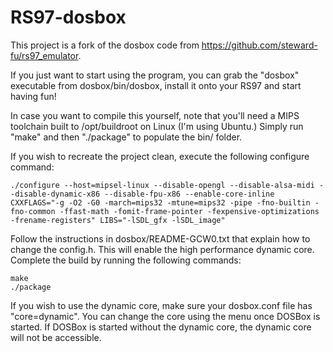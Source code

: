 # RS97-dosbox

This project is a fork of the dosbox code from https://github.com/steward-fu/rs97_emulator.

If you just want to start using the program, you can grab the "dosbox" executable from dosbox/bin/dosbox, install it onto your RS97 and start having fun!

In case you want to compile this yourself, note that you'll need a MIPS toolchain built to /opt/buildroot on Linux (I'm using Ubuntu.) Simply run "make" and then "./package" to populate the bin/ folder. 

If you wish to recreate the project clean, execute the following configure command:
```
./configure --host=mipsel-linux --disable-opengl --disable-alsa-midi --disable-dynamic-x86 --disable-fpu-x86 --enable-core-inline CXXFLAGS="-g -O2 -G0 -march=mips32 -mtune=mips32 -pipe -fno-builtin -fno-common -ffast-math -fomit-frame-pointer -fexpensive-optimizations -frename-registers" LIBS="-lSDL_gfx -lSDL_image" 
```
Follow the instructions in dosbox/README-GCW0.txt that explain how to change the config.h. This will enable the high performance dynamic core. Complete the build by running the following commands:

```
make
./package
```
If you wish to use the dynamic core, make sure your dosbox.conf file has "core=dynamic". You can change the core using the menu once DOSBox is started. If DOSBox is started without the dynamic core, the dynamic core will not be accessible.


